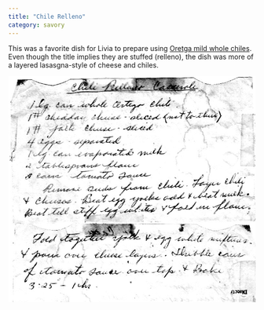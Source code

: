 ```yaml
---
title: "Chile Relleno"
category: savory
---
```


This was a favorite dish for Livia to prepare using [Oretga mild whole chiles](https://ortega.com/product/mild-whole-green-chiles/). Even though the title implies they are stuffed (relleno), the dish was more of a layered lasasgna-style of cheese and chiles.

![](/images/recipe-chile-relleno.jpg)
